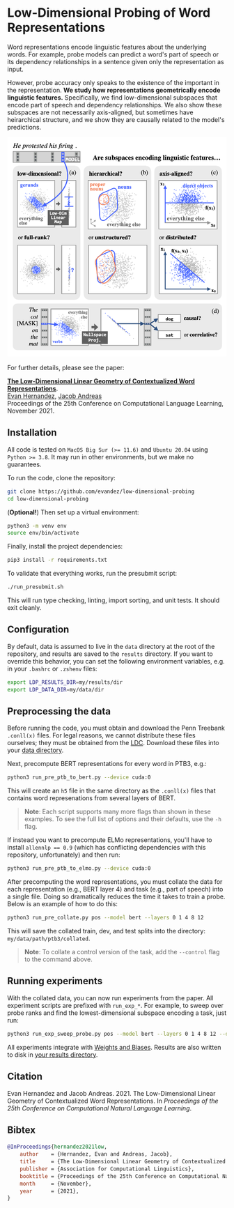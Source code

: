 
# Low-Dimensional Probing of Word Representations

Word representations encode linguistic features about the underlying words. For example, probe models can predict a word's part of speech or its dependency relationships in a sentence given only the representation as input.

However, probe accuracy only speaks to the existence of the important in the representation. **We study how representations geometrically encode linguistic features.** Specifically, we find low-dimensional subspaces that encode part of speech and dependency relationships. We also show these subspaces are not necessarily axis-aligned, but sometimes have heirarchical structure, and we show they are causally related to the model's predictions.

<img src="www/main-figure.png" alt="main figure">

For further details, please see the paper:

[**The Low-Dimensional Linear Geometry of Contextualized Word Representations**](https://arxiv.org/abs/2105.07109).
<br>[Evan Hernandez](https://evandez.com), [Jacob Andreas](https://www.mit.edu/~jda/)
<br>Proceedings of the 25th Conference on Computational Language Learning, November 2021.

## Installation

All code is tested on `MacOS Big Sur (>= 11.6)` and `Ubuntu 20.04` using `Python >= 3.8`. It may run in other environments, but we make no guarantees.

To run the code, clone the repository:
```bash
git clone https://github.com/evandez/low-dimensional-probing
cd low-dimensional-probing
```
(**Optional!**) Then set up a virtual environment:
```bash
python3 -m venv env
source env/bin/activate
```
Finally, install the project dependencies:
```bash
pip3 install -r requirements.txt
```
To validate that everything works, run the presubmit script:
```bash
./run_presubmit.sh
```
This will run type checking, linting, import sorting, and unit tests. It should exit cleanly.

## Configuration

By default, data is assumed to live in the `data` directory at the root of the repository, and results are saved to the `results` directory. If you want to override this behavior, you can set the following environment variables, e.g. in your `.bashrc` or `.zshenv` files:
```bash
export LDP_RESULTS_DIR=my/results/dir
export LDP_DATA_DIR=my/data/dir
```


## Preprocessing the data

Before running the code, you must obtain and download the Penn Treebank `.conll(x)` files. For legal reasons, we cannot distribute these files ourselves; they must be obtained from the [LDC](https://www.ldc.upenn.edu/). Download these files into your [data directory](#configuration).

Next, precompute BERT representations for every word in PTB3, e.g.:
```bash
python3 run_pre_ptb_to_bert.py --device cuda:0
```
This will create an `h5` file in the same directory as the `.conll(x)` files that contains word represenations from several layers of BERT.

>**Note**: Each script supports many more flags than shown in these examples. To see the full list of options and their defaults, use the `-h` flag.

If instead you want to precompute ELMo representations, you'll have to install `allennlp == 0.9` (which has conflicting dependencies with this repository, unfortunately) and then run:
```bash
python3 run_pre_ptb_to_elmo.py --device cuda:0
```

After precomputing the word representations, you must collate the data for each representation (e.g., BERT layer 4) and task (e.g., part of speech) into a single file. Doing so dramatically reduces the time it takes to train a probe. Below is an example of how to do this:
```bash
python3 run_pre_collate.py pos --model bert --layers 0 1 4 8 12
```
This will save the collated train, dev, and test splits into the directory: `my/data/path/ptb3/collated`.

>**Note**: To collate a control version of the task, add the `--control` flag to the command above.

## Running experiments

With the collated data, you can now run experiments from the paper. All experiment scripts are prefixed with `run_exp_*`. For example, to sweep over probe ranks and find the lowest-dimensional subspace encoding a task, just run:
```bash
python3 run_exp_sweep_probe.py pos --model bert --layers 0 1 4 8 12 --device cuda:0
```
All experiments integrate with [Weights and Biases](https://wandb.com). Results are also written to disk in [your results directory](#configuration).


## Citation

Evan Hernandez and Jacob Andreas. 2021. The Low-Dimensional Linear Geometry of Contextualized Word Representations. In *Proceedings of the 25th Conference on Computational Natural Language Learning*.

## Bibtex

```bibtex
@InProceedings{hernandez2021low,
    author    = {Hernandez, Evan and Andreas, Jacob},
    title     = {The Low-Dimensional Linear Geometry of Contextualized Word Representations},
    publisher = {Association for Computational Linguistics},
    booktitle = {Proceedings of the 25th Conference on Computational Natural Language Learning},
    month     = {November},
    year      = {2021},
}
```
